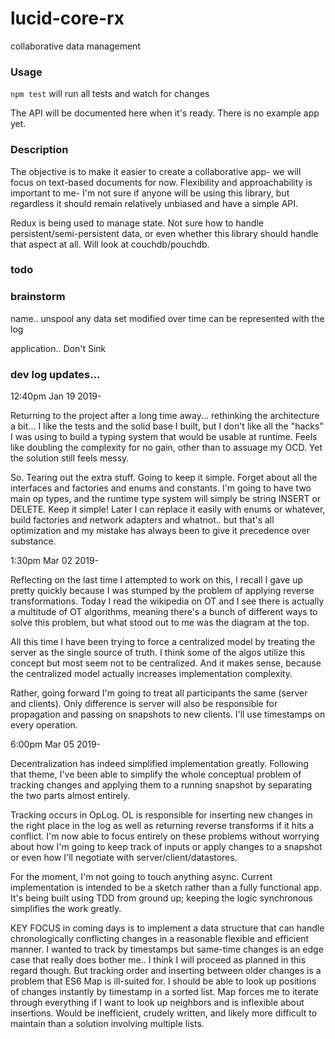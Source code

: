# lucid-core-rx
collaborative data management

### Usage
`npm test` will run all tests and watch for changes

The API will be documented here when it's ready. There is no example app yet.

### Description
The objective is to make it easier to create a collaborative app- we will focus on text-based documents for now. Flexibility and approachability is important to me- I'm not sure if anyone will be using this library, but regardless it should remain relatively unbiased and have a simple API.

Redux is being used to manage state. Not sure how to handle persistent/semi-persistent data, or even whether this library should handle that aspect at all. Will look at couchdb/pouchdb.

### todo

### brainstorm
name.. unspool
any data set modified over time can be represented with the log

application.. Don't Sink

### dev log updates...
12:40pm Jan 19 2019- 

Returning to the project after a long time away... rethinking the architecture a bit... I like the tests and the solid base I built, but I don't like all the "hacks" I was using to build a typing system that would be usable at runtime. Feels like doubling the complexity for no gain, other than to assuage my OCD. Yet the solution still feels messy.

So. Tearing out the extra stuff. Going to keep it simple. Forget about all the interfaces and factories and enums and constants. I'm going to have two main op types, and the runtime type system will simply be string INSERT or DELETE. Keep it simple! Later I can replace it easily with enums or whatever, build factories and network adapters and whatnot.. but that's all optimization and my mistake has always been to give it precedence over substance.

1:30pm Mar 02 2019-

Reflecting on the last time I attempted to work on this, I recall I gave up pretty quickly because I was stumped by the problem of applying reverse transformations. Today I read the wikipedia on OT and I see there is actually a multitude of OT algorithms, meaning there's a bunch of different ways to solve this problem, but what stood out to me was the diagram at the top.

All this time I have been trying to force a centralized model by treating the server as the single source of truth. I think some of the algos utilize this concept but most seem not to be centralized. And it makes sense, because the centralized model actually increases implementation complexity.

Rather, going forward I'm going to treat all participants the same (server and clients). Only difference is server will also be responsible for propagation and passing on snapshots to new clients. I'll use timestamps on every operation.

6:00pm Mar 05 2019-

Decentralization has indeed simplified implementation greatly. Following that theme, I've been able to simplify the whole conceptual problem of tracking changes and applying them to a running snapshot by separating the two parts almost entirely.

Tracking occurs in OpLog. OL is responsible for inserting new changes in the right place in the log as well as returning reverse transforms if it hits a conflict. I'm now able to focus entirely on these problems without worrying about how I'm going to keep track of inputs or apply changes to a snapshot or even how I'll negotiate with server/client/datastores.

For the moment, I'm not going to touch anything async. Current implementation is intended to be a sketch rather than a fully functional app. It's being built using TDD from ground up; keeping the logic synchronous simplifies the work greatly.

KEY FOCUS in coming days is to implement a data structure that can handle chronologically conflicting changes in a reasonable flexible and efficient manner. I wanted to track by timestamps but same-time changes is an edge case that really does bother me.. I think I will proceed as planned in this regard though. But tracking order and inserting between older changes is a problem that ES6 Map is ill-suited for. I should be able to look up positions of changes instantly by timestamp in a sorted list. Map forces me to iterate through everything if I want to look up neighbors and is inflexible about insertions. Would be inefficient, crudely written, and likely more difficult to maintain than a solution involving multiple lists.